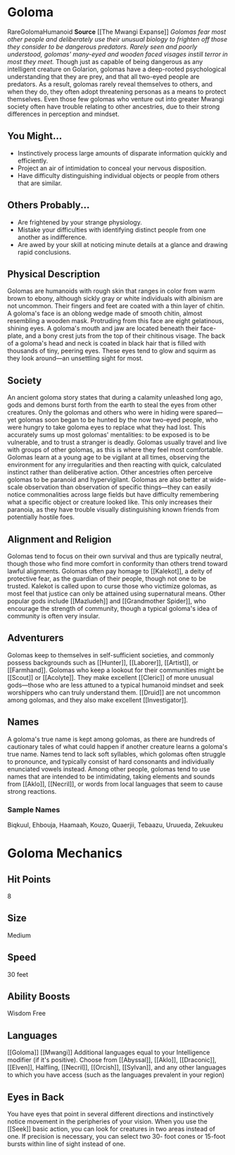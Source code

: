 ﻿---
ability:
- Wisdom
- Free
ability_boost:
- Wisdom
- Free
ability_flaw: null
hp: '8'
id: '45'
land_speed: '30'
language:
- '[[DATABASE/language/Goloma|Goloma]]'
- '[[DATABASE/language/Mwangi|Mwangi]]'
max_speed: '30'
name: Goloma
rarity: Rare
size: Medium
source: '[[DATABASE/source/The Mwangi Expanse|The Mwangi Expanse]]'
speed:
- 30 feet
trait:
- '[[DATABASE/trait/Goloma|Goloma]]'
- '[[DATABASE/trait/Humanoid|Humanoid]]'
- '[[DATABASE/trait/Rare|Rare]]'
type: Ancestry
vision: null

---
# Goloma

<span class="trait-rare item-trait">Rare</span><span class="item-trait">Goloma</span><span class="item-trait">Humanoid</span>
**Source** [[The Mwangi Expanse]] 
_Golomas fear most other people and deliberately use their unusual biology to frighten off those they consider to be dangerous predators. Rarely seen and poorly understood, golomas' many-eyed and wooden faced visages instill terror in most they meet._
Though just as capable of being dangerous as any intelligent creature on Golarion, golomas have a deep-rooted psychological understanding that they are prey, and that all two-eyed people are predators. As a result, golomas rarely reveal themselves to others, and when they do, they often adopt threatening personas as a means to protect themselves. Even those few golomas who venture out into greater Mwangi society often have trouble relating to other ancestries, due to their strong differences in perception and mindset.

## You Might...

* Instinctively process large amounts of disparate information quickly and efficiently.
* Project an air of intimidation to conceal your nervous disposition.
* Have difficulty distinguishing individual objects or people from others that are similar.

## Others Probably...

* Are frightened by your strange physiology.
* Mistake your difficulties with identifying distinct people from one another as indifference.
* Are awed by your skill at noticing minute details at a glance and drawing rapid conclusions.

## Physical Description

Golomas are humanoids with rough skin that ranges in color from warm brown to ebony, although sickly gray or white individuals with albinism are not uncommon. Their fingers and feet are coated with a thin layer of chitin. A goloma's face is an oblong wedge made of smooth chitin, almost resembling a wooden mask. Protruding from this face are eight gelatinous, shining eyes. A goloma's mouth and jaw are located beneath their face-plate, and a bony crest juts from the top of their chitinous visage. The back of a goloma's head and neck is coated in black hair that is filled with thousands of tiny, peering eyes. These eyes tend to glow and squirm as they look around—an unsettling sight for most.

## Society

An ancient goloma story states that during a calamity unleashed long ago, gods and demons burst forth from the earth to steal the eyes from other creatures. Only the golomas and others who were in hiding were spared—yet golomas soon began to be hunted by the now two-eyed people, who were hungry to take goloma eyes to replace what they had lost. This accurately sums up most golomas' mentalities: to be exposed is to be vulnerable, and to trust a stranger is deadly. Golomas usually travel and live with groups of other golomas, as this is where they feel most comfortable. 
 Golomas learn at a young age to be vigilant at all times, observing the environment for any irregularities and then reacting with quick, calculated instinct rather than deliberative action. Other ancestries often perceive golomas to be paranoid and hypervigilant. Golomas are also better at wide-scale observation than observation of specific things—they can easily notice commonalities across large fields but have difficulty remembering what a specific object or creature looked like. This only increases their paranoia, as they have trouble visually distinguishing known friends from potentially hostile foes.

## Alignment and Religion

Golomas tend to focus on their own survival and thus are typically neutral, though those who find more comfort in conformity than others trend toward lawful alignments. Golomas often pay homage to [[Kalekot]], a deity of protective fear, as the guardian of their people, though not one to be trusted. Kalekot is called upon to curse those who victimize golomas, as most feel that justice can only be attained using supernatural means. Other popular gods include [[Mazludeh]] and [[Grandmother Spider]], who encourage the strength of community, though a typical goloma's idea of community is often very insular.

## Adventurers

Golomas keep to themselves in self-sufficient societies, and commonly possess backgrounds such as [[Hunter]], [[Laborer]], [[Artist]], or [[Farmhand]]. Golomas who keep a lookout for their communities might be [[Scout]] or [[Acolyte]]. They make excellent [[Cleric]] of more unusual gods—those who are less attuned to a typical humanoid mindset and seek worshippers who can truly understand them. [[Druid]] are not uncommon among golomas, and they also make excellent [[Investigator]].

## Names

A goloma's true name is kept among golomas, as there are hundreds of cautionary tales of what could happen if another creature learns a goloma's true name. Names tend to lack soft syllables, which golomas often struggle to pronounce, and typically consist of hard consonants and individually enunciated vowels instead. Among other people, golomas tend to use names that are intended to be intimidating, taking elements and sounds from [[Aklo]], [[Necril]], or words from local languages that seem to cause strong reactions.

### Sample Names

Biqkuul, Ehbouja, Haamaah, Kouzo, Quaerjii, Tebaazu, Uruueda, Zekuukeu

# Goloma Mechanics

## Hit Points

8

## Size

Medium

## Speed

30 feet

## Ability Boosts

Wisdom
Free

## Languages

[[Goloma]]
[[Mwangi]]
Additional languages equal to your Intelligence modifier (if it's positive). Choose from [[Abyssal]], [[Aklo]], [[Draconic]], [[Elven]], Halfling, [[Necril]], [[Orcish]], [[Sylvan]], and any other languages to which you have access (such as the languages prevalent in your region)

## Eyes in Back

You have eyes that point in several different directions and instinctively notice movement in the peripheries of your vision. When you use the [[Seek]] basic action, you can look for creatures in two areas instead of one. If precision is necessary, you can select two 30- foot cones or 15-foot bursts within line of sight instead of one.